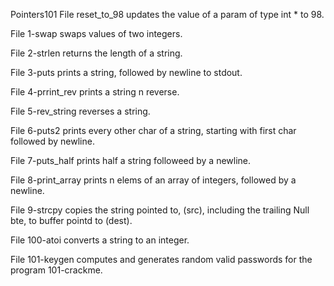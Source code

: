 Pointers101
File reset_to_98 updates the value of a param of type int * to 98.

File 1-swap swaps values of two integers.

File 2-strlen returns the length of a string.

File 3-puts prints a string, followed by newline to stdout.

File 4-prrint_rev prints a string n reverse.

File 5-rev_string reverses a string.

File 6-puts2 prints every other char of a string, starting with first char followed by newline.

File 7-puts_half prints half a string followeed by a newline.

File 8-print_array prints n elems of an array of integers, followed by a newline.

File 9-strcpy copies the string pointed to, (src), including the trailing Null bte, to buffer pointd to (dest).

File 100-atoi converts a string to an integer.

File 101-keygen computes and generates random valid passwords for the program 101-crackme.

